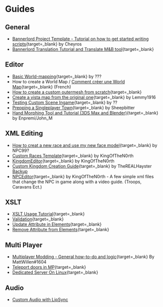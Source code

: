 # Guides

## General

* [Bannerlord Project Template - Tutorial on how to get started writing scripts](https://www.nexusmods.com/mountandblade2bannerlord/mods/5594){target=_blank} by Cheyros
* [Bannerlord Translation Tutorial and Translate M&B tool](https://forums.taleworlds.com/index.php?threads/tutorial-translation-bannerlord-translation-tutorial-and-translate-m-b-tool.453464/){target=_blank}


## Editor

* [Basic World-mapping](https://docs.google.com/document/d/1npGJ9p1ySdu2RDU19P_2aE-OCsKWie_G02vcws36UIs/edit){target=_blank} by ???
* How to create a World Map / [Comment créer une World Map](https://docs.google.com/document/d/1vagBrp22ctZs4nFdPNdPCdGnMXvAJLhW2-Eitcq0AyA/edit){target=_blank} (French)
* [How to create a custom outermesh from scratch](https://discordapp.com/channels/411286129317249035/761302555308720148/1041424612958945300){target=_blank}
* [Create a vista map from the original one](https://docs.google.com/document/d/10U3aXe3r8S7V1TYdl0ioWI-2Lv6hu22QMsjTISeoVbc/edit){target=_blank} by Lemmy1916
* [Testing Custom Scene Ingame](https://docs.google.com/document/d/1Rwsd9pdv5QA5s3K4oOuJX16_K9A5NaoWh0p78IcUi1w/edit){target=_blank} by ??
* [Prepping a Singleplayer Town](https://docs.google.com/document/d/1aLo0vrdXvKbnanfaGBzyehZ9xZxxAQ7_fFCkBI3I3Og/edit?pli=1){target=_blank} by Sheepbitter
* [Hand Morphing Tool and Tutorial (3DS Max and Blender)](https://forums.taleworlds.com/index.php?threads/hand-morphing-tool-and-tutorial-3ds-max-and-blender.444631/){target=_blank} by Enpremi/John_M

## XML Editing

* [How to creat a new race and use my new face model](https://forums.taleworlds.com/index.php?threads/how-to-creat-a-new-race-and-use-my-new-face-model.455092/#post-9837517){target=_blank} by NPC99?
* [Custom Races Template](https://www.nexusmods.com/mountandblade2bannerlord/mods/4099){target=_blank} by KingOfTheN0rth
* [KingdomEditor](https://www.nexusmods.com/mountandblade2bannerlord/mods/5687){target=_blank} by KingOfTheN0rth
* [Custom Kingdom Creation Guide](https://www.nexusmods.com/mountandblade2bannerlord/mods/3185){target=_blank} by TheREALHayster [Backup](https://drive.google.com/file/d/1ZcaMPq4TJcimiF80m5cBXWmxj28nDmuF/view?usp=drive_link)
* [NPCEditor](https://www.nexusmods.com/mountandblade2bannerlord/mods/5705){target=_blank} by KingOfTheN0rth - A few simple xml files that change the NPC in game along with a video guide. (Troops, Caravans Ect.)

## XSLT

* [XSLT Usage Tutorial](https://moddocs.bannerlord.com/bestpractices/xslt_usage_tutorial/){target=_blank}
* [Validation](https://www.freeformatter.com/xsl-transformer.html){target=_blank}
* [Update Attribute in Elements](https://gist.github.com/cpburnz/e11fa0b792e81ee071d443b64e06516f){target=_blank}
* [Remove Attribute from Elements](https://gist.github.com/cpburnz/6cc05c4a0ea4d66e875ccbebbd6eda4a){target=_blank}

## Multi Player

* [Multiplayer Modding - General how-to-do and logic](https://docs.google.com/document/d/1567x5sEEMfr617bll68BBzN0Fhh4HC6LPeHs1-W58zg/edit#heading=h.qjtsjkh8ca2c){target=_blank} By MattWillen#1604
* [Teleport doors in MP](https://discord.com/channels/411286129317249035/1025408210628251759/1073025467008962581){target=_blank}
* [Dedicated Server On Linux](https://forums.taleworlds.com/index.php?threads/guide-dedicated-server-on-linux.454799/){target=_blank}

## Audio

* [Custom Audio with LipSync](/guides/custom_audio_with_lipsync)